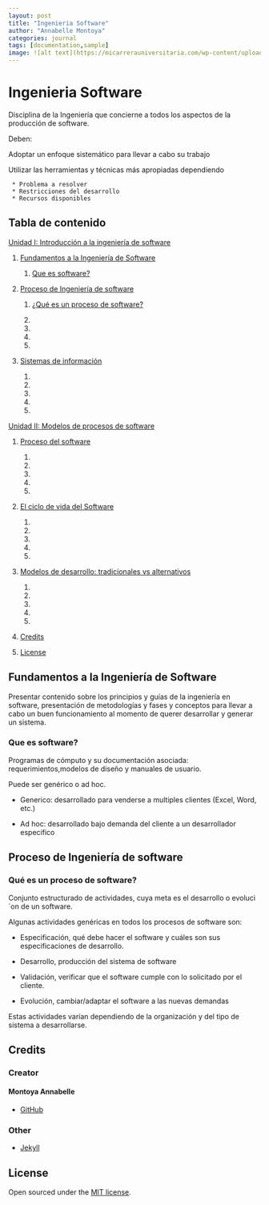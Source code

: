 ```yaml
---
layout: post
title: "Ingenieria Software"
author: "Annabelle Montoya"
categories: journal
tags: [documentation,sample]
image: ![alt text](https://micarrerauniversitaria.com/wp-content/uploads/2018/02/ent-software-businessman-ts-100539050-primary.idge_.jpg "Ingenieria Demo Image")
---
```


# Ingenieria Software

Disciplina de la Ingeniería que concierne a todos los aspectos de la producción de software.

Deben:

Adoptar un enfoque sistemático para llevar a cabo su trabajo

   Utilizar las herramientas y técnicas más apropiadas dependiendo

     * Problema a resolver
     * Restricciones del desarrollo 
     * Recursos disponibles


## Tabla de contenido
[Unidad I: Introducción a la ingeniería de software](#Unidad-I:-Introducción-a-la-ingeniería-de-software)

1. [ Fundamentos a la Ingeniería de Software](#Fundamentos-a-la-Ingeniería-de-Software)
  
   1. [Que es software?](#Que-es-software?)


2. [Proceso de Ingeniería de software](#Proceso-de-Ingeniería-de-software)
   
   1. [¿Qué es un proceso de software?](#¿Qué-es-un-proceso-de-software?)


   2.

   3.

   4.

   5.

3. [Sistemas de información](#sistemas-de-informacion)
   
   1. 

   2.

   3.

   4.

   5.

[Unidad II: Modelos de procesos de software](#Unidad-II:-Modelos-de-procesos-de-software)

1. [Proceso del software](#Proceso-del-software)
   
   1.

   2.

   3.

   4.

   5.

2. [El ciclo de vida del Software](#El-ciclo-de-vida-del-Software)
   
   1.

   2.

   3.

   4.

   5.

3. [Modelos de desarrollo: tradicionales vs alternativos](#Modelos-de-desarrollo:-tradicionales-vs-alternativos)
   
   1.

   2.

   3.

   4.

   5.

5. [Credits](#credits)
 

6. [License](#license)

## Fundamentos a la Ingeniería de Software

Presentar contenido sobre los principios y guías de la ingeniería en software, presentación de metodologías y fases y conceptos para llevar a cabo un buen funcionamiento al momento de querer desarrollar y generar un sistema.

### Que es software?

Programas de cómputo y su documentación asociada: requerimientos,modelos de diseño y manuales de usuario.
  
  Puede ser genérico o ad hoc.
  
   * Generico: desarrollado para venderse a multiples clientes (Excel, Word,
etc.)
  
   * Ad hoc: desarrollado bajo demanda del cliente a un desarrollador
especifico

## Proceso de Ingeniería de software

### Qué es un proceso de software?

Conjunto estructurado de actividades, cuya meta es el
desarrollo o evoluci´on de un software.

Algunas actividades genéricas en todos los procesos de software son:
* Especificación, qué debe hacer el software y cuáles son sus
especificaciones de desarrollo.

* Desarrollo, producción del sistema de software

* Validación, verificar que el software cumple con lo solicitado por el
cliente.

* Evolución, cambiar/adaptar el software a las nuevas demandas

Estas actividades varían dependiendo de la organización y del tipo de
sistema a desarrollarse.



## Credits

### Creator

#### Montoya Annabelle

* [GitHub](https://github.com/Anna-Montoya2020)


### Other

* [Jekyll](https://jekyllrb.com/)

## License

Open sourced under the [MIT license](https://github.com/LeNPaul/Lagrange/blob/gh-pages/LICENSE.md).
